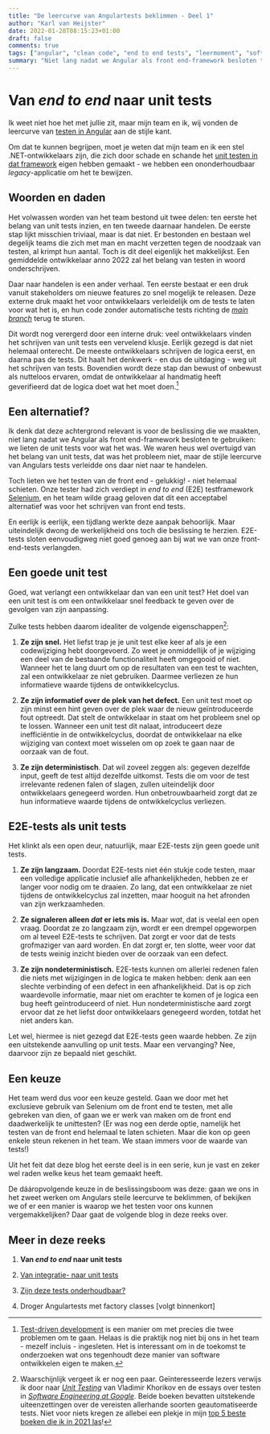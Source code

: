 ```yaml
---
title: "De leercurve van Angulartests beklimmen - Deel 1"
author: "Karl van Heijster"
date: 2022-01-28T08:15:23+01:00
draft: false
comments: true
tags: ["angular", "clean code", "end to end tests", "leermoment", "software ontwikkelen", "technische schuld", "testen", "unit tests", "web development"]
summary: "Niet lang nadat we Angular als front end-framework besloten te gebruiken, maakten we de keuze de unit tests te laten voor wat het was. We waren heus wel overtuigd van het belang ervan, dat was het probleem niet, maar de stijle leercurve van Angulars tests verleidde ons daar niet naar te handelen. Toch lieten we het testen van de front end niet helemaal schieten. Onze tester had zich verdiept in *end to end* testframework Selenium, en het team wilde graag geloven dat dit een acceptabel alternatief was voor het schrijven van front end tests. Maar uiteindelijk dwong de werkelijkheid ons toch die beslissing te herzien."
---
```


# Van *end to end* naar unit tests


Ik weet niet hoe het met jullie zit, maar mijn team en ik, wij vonden de leercurve van [testen in Angular](https://angular.io/guide/testing) aan de stijle kant. 


Om dat te kunnen begrijpen, moet je weten dat mijn team en ik een stel .NET-ontwikkelaars zijn, die zich door schade en schande het [unit testen in dat framework](https://docs.microsoft.com/en-us/dotnet/core/testing/) eigen hebben gemaakt - we hebben een ononderhoudbaar *legacy*-applicatie om het te bewijzen.


## Woorden en daden


Het volwassen worden van het team bestond uit twee delen: ten eerste het belang van unit tests inzien, en ten tweede daarnaar handelen. De eerste stap lijkt misschien triviaal, maar is dat niet. Er bestonden en bestaan wel degelijk teams die zich met man en macht verzetten tegen de noodzaak van testen, al krimpt hun aantal. Toch is dit deel eigenlijk het makkelijkst. Een gemiddelde ontwikkelaar anno 2022 zal het belang van testen in woord onderschrijven.


Daar naar handelen is een ander verhaal. Ten eerste bestaat er een druk vanuit stakeholders om nieuwe features zo snel mogelijk te releasen. Deze externe druk maakt het voor ontwikkelaars verleidelijk om de tests te laten voor wat het is, en hun code zonder automatische tests richting de [*main branch*](https://git-scm.com/book/en/v2/Git-Branching-Branches-in-a-Nutshell) terug te sturen. 


Dit wordt nog verergerd door een interne druk: veel ontwikkelaars vinden het schrijven van unit tests een vervelend klusje. Eerlijk gezegd is dat niet helemaal onterecht. De meeste ontwikkelaars schrijven de logica eerst, en daarna pas de tests. Dit haalt het denkwerk - en dus de uitdaging - weg uit het schrijven van tests. Bovendien wordt deze stap dan bewust of onbewust als nutteloos ervaren, omdat de ontwikkelaar al handmatig heeft geverifieerd dat de logica doet wat het moet doen.[^1]


## Een alternatief?


Ik denk dat deze achtergrond relevant is voor de beslissing die we maakten, niet lang nadat we Angular als front end-framework besloten te gebruiken: we lieten de unit tests voor wat het was. We waren heus wel overtuigd van het belang van unit tests, dat was het probleem niet, maar de stijle leercurve van Angulars tests verleidde ons daar niet naar te handelen.


Toch lieten we het testen van de front end - gelukkig! - niet helemaal schieten. Onze tester had zich verdiept in *end to end* (E2E) testframework [Selenium](https://www.selenium.dev/), en het team wilde graag geloven dat dit een acceptabel alternatief was voor het schrijven van front end tests.


En eerlijk is eerlijk, een tijdlang werkte deze aanpak behoorlijk. Maar uiteindelijk dwong de werkelijkheid ons toch die beslissing te herzien. E2E-tests sloten eenvoudigweg niet goed genoeg aan bij wat we van onze front-end-tests verlangden.


## Een goede unit test


Goed, wat verlangt een ontwikkelaar dan van een unit test? Het doel van een unit test is om een ontwikkelaar snel feedback te geven over de gevolgen van zijn aanpassing. 


Zulke tests hebben daarom idealiter de volgende eigenschappen[^2]: 


1. **Ze zijn snel.** Het liefst trap je je unit test elke keer af als je een codewijziging hebt doorgevoerd. Zo weet je onmiddellijk of je wijziging een deel van de bestaande functionaliteit heeft omgegooid of niet. Wanneer het te lang duurt om op de resultaten van een test te wachten, zal een ontwikkelaar ze niet gebruiken. Daarmee verliezen ze hun informatieve waarde tijdens de ontwikkelcyclus.

2. **Ze zijn informatief over de plek van het defect.** Een unit test moet op zijn minst een hint geven over de plek waar de nieuw geïntroduceerde fout optreedt. Dat stelt de ontwikkelaar in staat om het probleem snel op te lossen. Wanneer een unit test dit nalaat, introduceert deze inefficiëntie in de ontwikkelcyclus, doordat de ontwikkelaar na elke wijziging van context moet wisselen om op zoek te gaan naar de oorzaak van de fout. 

3. **Ze zijn deterministisch**. Dat wil zoveel zeggen als: gegeven dezelfde input, geeft de test altijd dezelfde uitkomst. Tests die om voor de test irrelevante redenen falen of slagen, zullen uiteindelijk door ontwikkelaars genegeerd worden. Hun onbetrouwbaarheid zorgt dat ze hun informatieve waarde tijdens de ontwikkelcyclus verliezen. 


## E2E-tests als unit tests


Het klinkt als een open deur, natuurlijk, maar E2E-tests zijn geen goede unit tests.


1. **Ze zijn langzaam.** Doordat E2E-tests niet één stukje code testen, maar een volledige applicatie inclusief alle afhankelijkheden, hebben ze er langer voor nodig om te draaien. Zo lang, dat een ontwikkelaar ze niet tijdens de ontwikkelcyclus zal inzetten, maar hooguit na het afronden van zijn werkzaamheden.

2. **Ze signaleren alleen *dat* er iets mis is.** Maar *wat*, dat is veelal een open vraag. Doordat ze zo langzaam zijn, wordt er een drempel opgeworpen om al teveel E2E-tests te schrijven. Dat zorgt er voor dat de tests grofmaziger van aard worden. En dat zorgt er, ten slotte, weer voor dat de tests weinig inzicht bieden over de oorzaak van een defect.

3. **Ze zijn nondeterministisch.** E2E-tests kunnen om allerlei redenen falen die niets met wijzigingen in de logica te maken hebben: denk aan een slechte verbinding of een defect in een afhankelijkheid. Dat is op zich waardevolle informatie, maar niet om erachter te komen of je logica een bug heeft geïntroduceerd of niet. Hun nondeterministische aard zorgt ervoor dat ze het liefst door ontwikkelaars genegeerd worden, totdat het niet anders kan.


Let wel, hiermee is niet gezegd dat E2E-tests geen waarde hebben. Ze zijn een uitstekende aanvulling op unit tests. Maar een vervanging? Nee, daarvoor zijn ze bepaald niet geschikt.


## Een keuze


Het team werd dus voor een keuze gesteld. Gaan we door met het exclusieve gebruik van Selenium om de front end te testen, met alle gebreken van dien, of gaan we er werk van maken om de front end daadwerkelijk te *unit*testen? (Er was nog een derde optie, namelijk het testen van de front end helemaal te laten schieten. Maar die kon op geen enkele steun rekenen in het team. We staan immers voor de waarde van tests!)


Uit het feit dat deze blog het eerste deel is in een serie, kun je vast en zeker wel raden welke keus het team gemaakt heeft. 


De dááropvolgende keuze in de beslissingsboom was deze: gaan we ons in het zweet werken om Angulars steile leercurve te beklimmen, of bekijken we of er een manier is waarop we het testen voor ons kunnen vergemakkelijken? Daar gaat de volgende blog in deze reeks over.


## Meer in deze reeks

1. **Van *end to end* naar unit tests**

2. [Van integratie- naar unit tests](/blog/22/02/de-leercurve-van-angulartests-beklimmen-deel-2/)

3. [Zijn deze tests onderhoudbaar?](/blog/22/02/de-leercurve-van-angulartests-beklimmen-deel-3/)

4. Droger Angulartests met factory classes [volgt binnenkort]


[^1]: [Test-driven development](https://nl.wikipedia.org/wiki/Test-driven_development) is een manier om met precies die twee problemen om te gaan. Helaas is die praktijk nog niet bij ons in het team - mezelf incluis - ingesleten. Het is interessant om in de toekomst te onderzoeken wat ons tegenhoudt deze manier van software ontwikkelen eigen te maken.


[^2]: Waarschijnlijk vergeet ik er nog een paar. Geïnteresseerde lezers verwijs ik door naar [*Unit Testing*](https://www.manning.com/books/unit-testing) van Vladimir Khorikov en de essays over testen in [*Software Engineering at Google*](https://www.oreilly.com/library/view/software-engineering-at/9781492082781/). Beide boeken bevatten uitstekende uiteenzettingen over de vereisten allerhande soorten geautomatiseerde tests. Niet voor niets kregen ze allebei een plekje in mijn [top 5 beste boeken die ik in 2021 las](/blog/21/12/de-beste-boeken-over-software-ontwikkeling-die-ik-in-2021-las/)!
